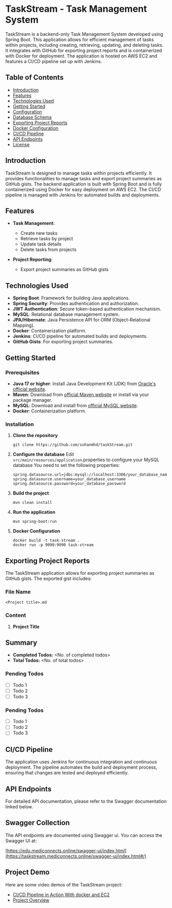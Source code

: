 # TaskStream - Task Management System

TaskStream is a backend-only Task Management System developed using Spring Boot. This application allows for efficient management of tasks within projects, including creating, retrieving, updating, and deleting tasks. It integrates with GitHub for exporting project reports and is containerized with Docker for deployment. The application is hosted on AWS EC2 and features a CI/CD pipeline set up with Jenkins.

## Table of Contents

- [Introduction](#introduction)
- [Features](#features)
- [Technologies Used](#technologies-used)
- [Getting Started](#getting-started)
- [Configuration](#configuration)
- [Database Schema](#database-schema)
- [Exporting Project Reports](#exporting-project-reports)
- [Docker Configuration](#docker-configuration)
- [CI/CD Pipeline](#cicd-pipeline)
- [API Endpoints](#api-endpoints)
- [License](#license)

## Introduction

TaskStream is designed to manage tasks within projects efficiently. It provides functionalities to manage tasks and export project summaries as GitHub gists. The backend application is built with Spring Boot and is fully containerized using Docker for easy deployment on AWS EC2. The CI/CD pipeline is managed with Jenkins for automated builds and deployments.

## Features

- **Task Management**:
  - Create new tasks
  - Retrieve tasks by project
  - Update task details
  - Delete tasks from projects

- **Project Reporting**:
  - Export project summaries as GitHub gists

## Technologies Used

- **Spring Boot**: Framework for building Java applications.
- **Spring Security**: Provides authentication and authorization.
- **JWT Authentication**: Secure token-based authentication mechanism.
- **MySQL**: Relational database management system.
- **JPA/Hibernate**: Java Persistence API for ORM (Object-Relational Mapping).
- **Docker**: Containerization platform.
- **Jenkins**: CI/CD pipeline for automated builds and deployments.
- **GitHub Gists**: For exporting project summaries.

## Getting Started

### Prerequisites

- **Java 17 or higher**: Install Java Development Kit (JDK) from [Oracle's official website](https://www.oracle.com/java/technologies/javase-jdk17-downloads.html).
- **Maven**: Download from [official Maven website](https://maven.apache.org/download.cgi) or install via your package manager.
- **MySQL**: Download and install from [official MySQL website](https://dev.mysql.com/downloads/).
- **Docker**: Containerization platform.

### Installation

1. **Clone the repository**

   ```
   git clone https://github.com/suhanmhd/taskStream.git
   ```
  

2. **Configure the database**
    Edit` src/main/resources/application`.properties to configure your MySQL database  You need to set the following properties:
    ```
   spring.datasource.url=jdbc:mysql://localhost:3306/your_database_name
   spring.datasource.username=your_database_username
   spring.datasource.password=your_database_password

   `````
   
4. **Build the project**
   ```
   mvn clean install
   ```
 
5. **Run the application**
   ```
   mvn spring-boot:run
   ```
5. **Docker Configuration**
   ```
   docker build -t task-stream .
   docker run -p 9090:9090 task-stream
   ```

## Exporting Project Reports

The TaskStream application allows for exporting project summaries as GitHub gists. The exported gist includes:

### File Name
`<Project title>.md`

### Content
1. **Project Title**
  
## Summary
- **Completed Todos:** <No. of completed todos>
- **Total Todos:** <No. of total todos>
### Pending Todos
- [ ] Todo 1
- [ ] Todo 2
- [ ] Todo 3
### Pending Todos
- [ ] Todo 1
- [ ] Todo 2
- [ ] Todo 3
  
## CI/CD Pipeline
The application uses Jenkins for continuous integration and continuous deployment. The pipeline automates the build and deployment process, ensuring that changes are tested and deployed efficiently.

 ## API Endpoints
For detailed API documentation, please refer to the Swagger documentation linked below.

## Swagger Collection
The API endpoints are documented using Swagger ui. You can access the Swagger UI at:

[https://edu.mediconnects.online/swagger-ui/index.html](https://taskstream.mediconnects.online/swagger-ui/index.html#/)

## Project Demo

Here are some video demos of the TaskStream project:

- [CI/CD Pipeline in Action With docker and EC2 ](https://youtu.be/5kKli__mNHM)
- [Project Overview](https://youtu.be/2K2_FHLEW3o)

  


